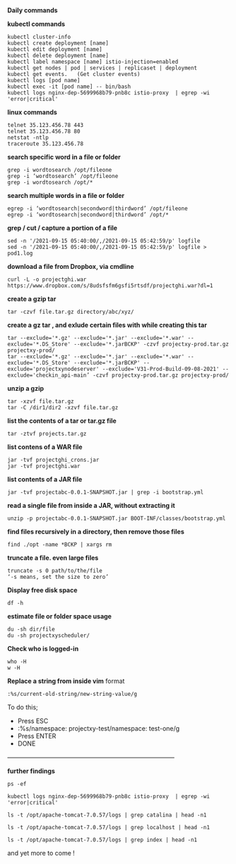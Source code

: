 **Daily commands**

**kubectl commands**
```
kubectl cluster-info
kubectl create deployment [name]
kubectl edit deployment [name]
kubectl delete deployment [name]
kubectl label namespace [name] istio-injection=enabled
kubectl get nodes | pod | services | replicaset | deployment
kubectl get events.   (Get cluster events)
kubectl logs [pod name]
kubectl exec -it [pod name] -- bin/bash
kubectl logs nginx-dep-5699968b79-pnb8c istio-proxy  | egrep -wi 'error|critical'
```


**linux commands**
```
telnet 35.123.456.78 443
telnet 35.123.456.78 80
netstat -ntlp
traceroute 35.123.456.78
```


**search specific word in a file or folder**
```
grep -i wordtosearch /opt/fileone
grep -i ‘wordtosearch’ /opt/fileone
grep -i wordtosearch /opt/*
```


**search multiple words in a file or folder**
```
egrep -i ‘wordtosearch|secondword|thirdword’ /opt/fileone
egrep -i ‘wordtosearch|secondword|thirdword’ /opt/*
```


**grep / cut / capture a portion of a file**
```
sed -n '/2021-09-15 05:40:00/,/2021-09-15 05:42:59/p' logfile
sed -n '/2021-09-15 05:40:00/,/2021-09-15 05:42:59/p' logfile > pod1.log
```


**download a file from Dropbox, via cmdline**

`curl -L -o projectghi.war https://www.dropbox.com/s/8udsfsfm6gsfi5rtsdf/projectghi.war?dl=1`


**create a gzip tar**

`tar -czvf file.tar.gz directory/abc/xyz/`


**create a gz tar , and exlude certain files with while creating this tar**
```
tar --exclude='*.gz' --exclude='*.jar' --exclude='*.war' --exclude='*.DS_Store' --exclude='*.jarBCKP' -czvf projectxy-prod.tar.gz projectxy-prod/
tar --exclude='*.gz' --exclude='*.jar' --exclude='*.war' --exclude='*.DS_Store' --exclude='*.jarBCKP' --exclude='projectxynodeserver' --exclude='V31-Prod-Build-09-08-2021' --exclude='checkin_api-main’ -czvf projectxy-prod.tar.gz projectxy-prod/
```


**unzip a gzip**
```
tar -xzvf file.tar.gz
tar -C /dir1/dir2 -xzvf file.tar.gz
```


**list the contents of a tar or tar.gz file**

`tar -ztvf projects.tar.gz`


**list contens of a WAR file**
```
jar -tvf projectghi_crons.jar
jar -tvf projectghi.war
```


**list contents of a JAR file**

`jar -tvf projectabc-0.0.1-SNAPSHOT.jar | grep -i bootstrap.yml`


**read a single file from inside a JAR, without extracting it**

`unzip -p projectabc-0.0.1-SNAPSHOT.jar BOOT-INF/classes/bootstrap.yml`


**find files recursively in a directory, then remove those files**

`find ./opt -name *BCKP | xargs rm`


**truncate a file. even large files**
```
truncate -s 0 path/to/the/file
‘-s means, set the size to zero’
```


**Display free disk space**

`df -h`


**estimate file or folder space usage**
```
du -sh dir/file
du -sh projectxyscheduler/
```


**Check who is logged-in**
```
who -H
w -H
```


**Replace a string from inside vim**
format

`:%s/current-old-string/new-string-value/g`

To do this;
- Press ESC
- :%s/namespace: projectxy-test/namespace: test-one/g
- Press ENTER
- DONE


———————————————————————————


**further findings**
```
ps -ef

kubectl logs nginx-dep-5699968b79-pnb8c istio-proxy  | egrep -wi 'error|critical'

ls -t /opt/apache-tomcat-7.0.57/logs | grep catalina | head -n1

ls -t /opt/apache-tomcat-7.0.57/logs | grep localhost | head -n1

ls -t /opt/apache-tomcat-7.0.57/logs | grep index | head -n1
```


and yet more to come !
